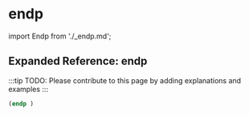 # endp

import Endp from './_endp.md';

<Endp />

## Expanded Reference: endp

:::tip
TODO: Please contribute to this page by adding explanations and examples
:::

```lisp
(endp )
```
